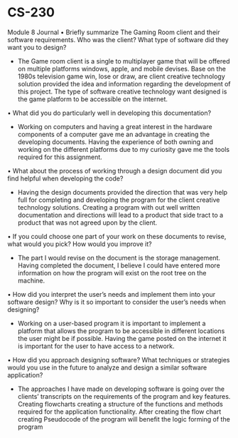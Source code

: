 # CS-230

Module 8 Journal 
•	Briefly summarize The Gaming Room client and their software requirements. Who was the client? What type of software did they want you to design?
-	The Game room client is a single to multiplayer game that will be offered on multiple platforms windows, apple, and mobile devises. Base on the 1980s television game win, lose or draw, are client creative technology solution provided the idea and information regarding the development of this project. The type of software creative technology want designed is the game platform to be accessible on the internet.   

•	What did you do particularly well in developing this documentation?
-	Working on computers and having a great interest in the hardware components of a computer gave me an advantage in creating the developing documents. Having the experience of both owning and working on the different platforms due to my curiosity gave me the tools required for this assignment.  

•	What about the process of working through a design document did you find helpful when developing the code?
-	Having the design documents provided the direction that was very help full for completing and developing the program for the client creative technology solutions. Creating a program with out well written documentation and directions will lead to a product that side tract to a product that was not agreed upon by the client.  


•	If you could choose one part of your work on these documents to revise, what would you pick? How would you improve it?
-	The part I would revise on the document is the storage management. Having completed the document, I believe I could have entered more information on how the program will exist on the root tree on the machine. 

•	How did you interpret the user’s needs and implement them into your software design? Why is it so important to consider the user’s needs when designing?
-	Working on a user-based program it is important to implement a platform that allows the program to be accessible in different locations the user might be if possible. Having the game posted on the internet it is important for the user to have access to a network. 

•	How did you approach designing software? What techniques or strategies would you use in the future to analyze and design a similar software application?
-	The approaches I have made on developing software is going over the clients’ transcripts on the requirements of the program and key features. Creating flowcharts creating a structure of the functions and methods required for the application functionality. After creating the flow chart creating Pseudocode of the program will benefit the logic forming of the program
